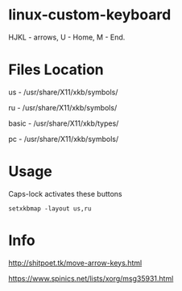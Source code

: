 # linux-custom-keyboard
HJKL - arrows, U - Home, M - End.

# Files Location
us    - /usr/share/X11/xkb/symbols/

ru    - /usr/share/X11/xkb/symbols/

basic - /usr/share/X11/xkb/types/

pc    - /usr/share/X11/xkb/symbols/

# Usage
Caps-lock activates these buttons

`setxkbmap -layout us,ru`

# Info
http://shitpoet.tk/move-arrow-keys.html

https://www.spinics.net/lists/xorg/msg35931.html
